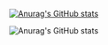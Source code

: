 
[![Anurag's GitHub stats](https://github-readme-stats.vercel.app/api?username=jiubaoyibao)](https://github.com/anuraghazra/github-readme-stats)

![Anurag's GitHub stats](https://github-readme-stats.vercel.app/api?username=anuraghazra&show_icons=true&theme=radical)
